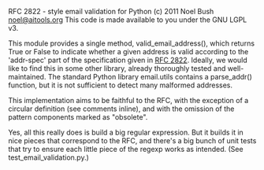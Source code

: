 RFC 2822 - style email validation for Python
(c) 2011 Noel Bush <noel@aitools.org>
This code is made available to you under the GNU LGPL v3.

This module provides a single method, valid_email_address(), which returns True or False to indicate whether a given address is valid according to the 'addr-spec' part of the specification given in [RFC 2822](http://www.ietf.org/rfc/rfc2822.txt).  Ideally, we would like to find this in some other library, already thoroughly tested and well- maintained.  The standard Python library email.utils contains a parse_addr() function, but it is not sufficient to detect many malformed addresses.

This implementation aims to be faithful to the RFC, with the exception of a circular definition (see comments inline), and with the omission of the pattern components marked as "obsolete".

Yes, all this really does is build a big regular expression.  But it builds it in nice pieces that correspond to the RFC, and there's a big bunch of unit tests that try to ensure each little piece of the regexp works as intended.  (See test_email_validation.py.)

